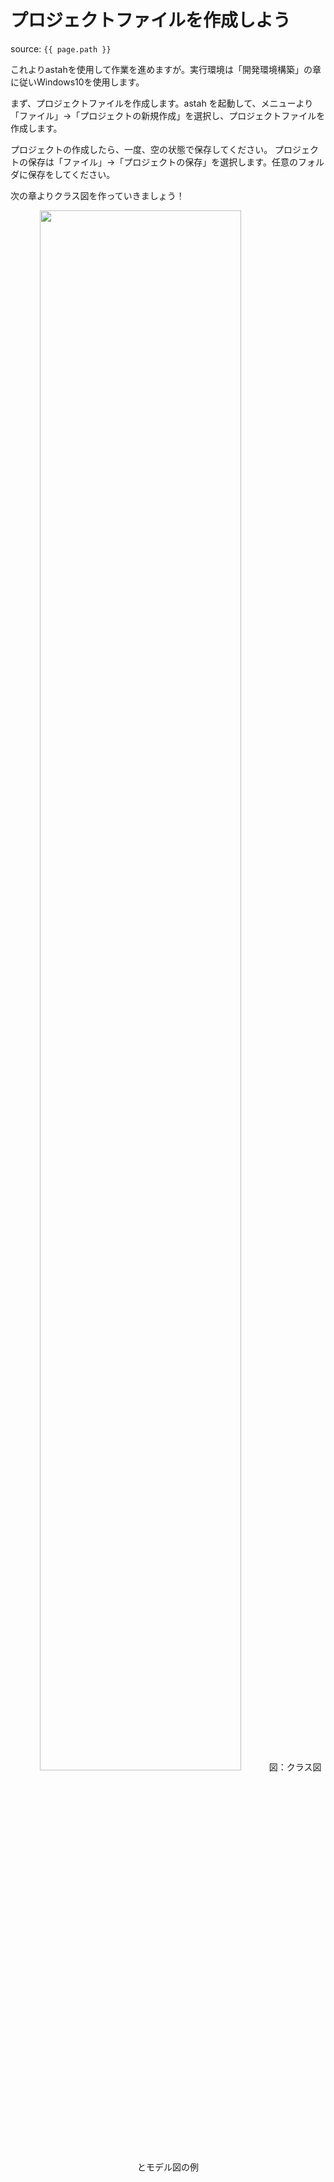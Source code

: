 # プロジェクトファイルを作成しよう

source: `{{ page.path }}`

これよりastahを使用して作業を進めますが。実行環境は「開発環境構築」の章に従いWindows10を使用します。

まず、プロジェクトファイルを作成します。astah を起動して、メニューより「ファイル」→「プロジェクトの新規作成」を選択し、プロジェクトファイルを作成します。

プロジェクトの作成したら、一度、空の状態で保存してください。
プロジェクトの保存は「ファイル」→「プロジェクトの保存」を選択します。任意のフォルダに保存をしてください。

次の章よりクラス図を作っていきましょう！

<center>
<img src="../1_scrum/img/pic2.png" width="80%"></img>
図：クラス図とモデル図の例
</center>
